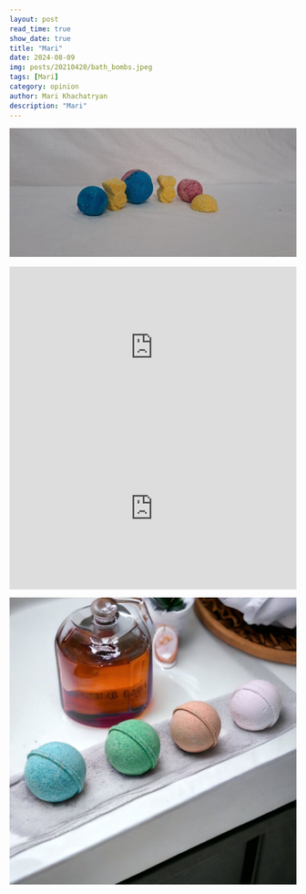 ```yaml
---
layout: post
read_time: true
show_date: true
title: "Mari"
date: 2024-08-09
img: posts/20210420/bath_bombs.jpeg
tags: [Mari]
category: opinion
author: Mari Khachatryan
description: "Mari"
---
```


   

![Լոգանքի Ռումբեր](./assets/img/posts/20210420/bath_bombs_1.jpeg)

 


<div style="position: relative; padding-bottom: 56.25%; height: 0; overflow: hidden; max-width: 100%; background: #000;">
  <iframe src="https://www.youtube.com/embed/HjFI6eU5xyU" style="position: absolute; top: 0; left: 0; width: 100%; height: 100%;" frameborder="0" allow="accelerometer; autoplay; clipboard-write; encrypted-media; gyroscope; picture-in-picture" allowfullscreen></iframe>
</div>




<div style="position: relative; padding-bottom: 56.25%; height: 0; overflow: hidden; max-width: 100%; background: #000;">
  <iframe src="https://www.youtube.com/embed/l8McJSOtD_U" style="position: absolute; top: 0; left: 0; width: 100%; height: 100%;" frameborder="0" allow="accelerometer; autoplay; clipboard-write; encrypted-media; gyroscope; picture-in-picture" allowfullscreen></iframe>
</div>



![Լոգանքի Ռումբեր](./assets/img/posts/20210420/bath_bombs_2.jpeg)
